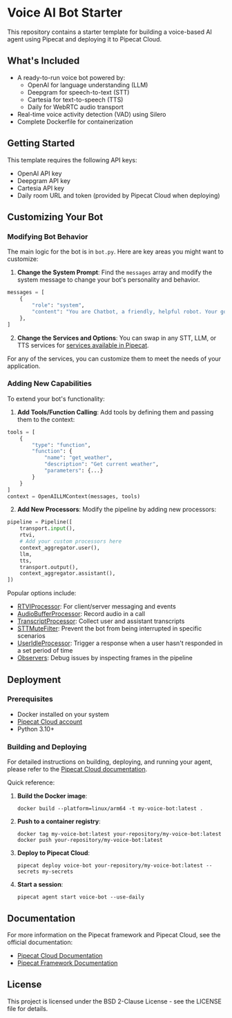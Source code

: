 # Voice AI Bot Starter

This repository contains a starter template for building a voice-based AI agent using Pipecat and deploying it to Pipecat Cloud.

## What's Included

- A ready-to-run voice bot powered by:
  - OpenAI for language understanding (LLM)
  - Deepgram for speech-to-text (STT)
  - Cartesia for text-to-speech (TTS)
  - Daily for WebRTC audio transport
- Real-time voice activity detection (VAD) using Silero
- Complete Dockerfile for containerization

## Getting Started

This template requires the following API keys:

- OpenAI API key
- Deepgram API key
- Cartesia API key
- Daily room URL and token (provided by Pipecat Cloud when deploying)

## Customizing Your Bot

### Modifying Bot Behavior

The main logic for the bot is in `bot.py`. Here are key areas you might want to customize:

1. **Change the System Prompt**: Find the `messages` array and modify the system message to change your bot's personality and behavior.

```python
messages = [
    {
        "role": "system",
        "content": "You are Chatbot, a friendly, helpful robot. Your goal is to demonstrate your capabilities in a succinct way. Your output will be converted to audio so don't include special characters in your answers. Respond to what the user said in a creative and helpful way, but keep your responses brief. Start by introducing yourself.",
    },
]
```

2. **Change the Services and Options**: You can swap in any STT, LLM, or TTS services for [services available in Pipecat](https://docs.pipecat.ai/server/services/supported-services).

For any of the services, you can customize them to meet the needs of your application.

### Adding New Capabilities

To extend your bot's functionality:

1. **Add Tools/Function Calling**: Add tools by defining them and passing them to the context:

```python
tools = [
    {
        "type": "function",
        "function": {
            "name": "get_weather",
            "description": "Get current weather",
            "parameters": {...}
        }
    }
]
context = OpenAILLMContext(messages, tools)
```

2. **Add New Processors**: Modify the pipeline by adding new processors:

```python
pipeline = Pipeline([
    transport.input(),
    rtvi,
    # Add your custom processors here
    context_aggregator.user(),
    llm,
    tts,
    transport.output(),
    context_aggregator.assistant(),
])
```

Popular options include:

- [RTVIProcessor](https://docs.pipecat.ai/server/frameworks/rtvi/rtvi-processor): For client/server messaging and events
- [AudioBufferProcessor](https://docs.pipecat.ai/server/utilities/audio/audio-recording): Record audio in a call
- [TranscriptProcessor](https://docs.pipecat.ai/server/utilities/transcript-processor): Collect user and assistant transcripts
- [STTMuteFilter](https://docs.pipecat.ai/server/utilities/filters/stt-mute): Prevent the bot from being interrupted in specific scenarios
- [UserIdleProcessor](https://docs.pipecat.ai/server/utilities/user-idle-processor): Trigger a response when a user hasn't responded in a set period of time
- [Observers](https://docs.pipecat.ai/server/utilities/observers/observer-pattern): Debug issues by inspecting frames in the pipeline

## Deployment

### Prerequisites

- Docker installed on your system
- [Pipecat Cloud account](https://pipecat.daily.co)
- Python 3.10+

### Building and Deploying

For detailed instructions on building, deploying, and running your agent, please refer to the [Pipecat Cloud documentation](https://docs.pipecat.daily.co/quickstart).

Quick reference:

1. **Build the Docker image**:

   ```shell
   docker build --platform=linux/arm64 -t my-voice-bot:latest .
   ```

2. **Push to a container registry**:

   ```shell
   docker tag my-voice-bot:latest your-repository/my-voice-bot:latest
   docker push your-repository/my-voice-bot:latest
   ```

3. **Deploy to Pipecat Cloud**:

   ```shell
   pipecat deploy voice-bot your-repository/my-voice-bot:latest --secrets my-secrets
   ```

4. **Start a session**:
   ```shell
   pipecat agent start voice-bot --use-daily
   ```

## Documentation

For more information on the Pipecat framework and Pipecat Cloud, see the official documentation:

- [Pipecat Cloud Documentation](https://docs.pipecat.daily.co)
- [Pipecat Framework Documentation](https://docs.pipecat.ai)

## License

This project is licensed under the BSD 2-Clause License - see the LICENSE file for details.
